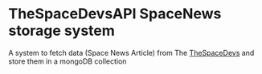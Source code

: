 # TheSpaceDevsAPI SpaceNews storage system

 A system to fetch data (Space News Article) from The  [TheSpaceDevs](https://thespacedevs.com/) and store them in a mongoDB collection
